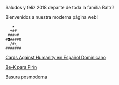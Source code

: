 Saludos y feliz 2018 departe de toda la familia Baltrí!

Bienvenidos a nuestra moderna página web!
```
   ★
  +##
 ###☺#
#◘####O
  /#\
#######
```

[Cards Against Humanity en Español Dominicano](https://l.facebook.com/l.php?u=https%3A%2F%2Fdrive.google.com%2Fopen%3Fid%3D1gPo6N7gle8sIG0S0egYXZpQkeSBgN8DV&h=ATOYKIjnGT8NHQvxBv2dIRe8nT3qUys5FgBo-G5G6MDjE5eGT-0m52y43qAX3-GGLs9kRq6PKAYnckpdtldOREiOXVo0O7sa4aDyUfMrGniQZrDr9D52Z48j2cZnmrYqI1GZpxdLLT3Riw "Baltrí con la Humanidad")

[Be-K para Pirín](http://faustinoperez.blogspot.com/2010/05/nueva-leyenda-urbana-pirin-el-grafitero.html "★")

[Basura posmoderna](https://www.facebook.com/baltrisaso/ "klk manin siganos con la verdadera grasa")
